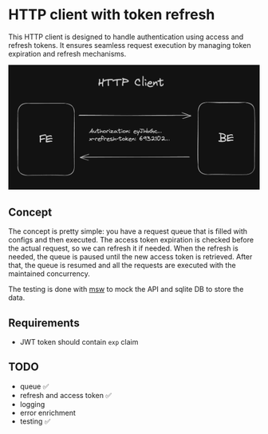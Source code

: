 # HTTP client with token refresh

This HTTP client is designed to handle authentication using access and refresh tokens. It ensures seamless request
execution by managing token expiration and refresh mechanisms.

![http client flow](./assets/http-client.png)

## Concept

The concept is pretty simple: you have a request queue that is filled with configs and then executed.
The access token expiration is checked before the actual request, so we can refresh it if needed.
When the refresh is needed, the queue is paused until the new access token is retrieved.
After that, the queue is resumed and all the requests are executed with the maintained concurrency.

The testing is done with [msw](https://mswjs.io/docs/getting-started/integrate/node) to mock the API and sqlite DB to
store the data.

## Requirements

- JWT token should contain `exp` claim

## TODO
- queue ✅
- refresh and access token ✅
- logging
- error enrichment
- testing ✅ 
